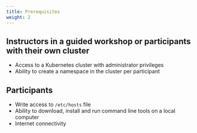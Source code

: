 ```yaml
---
title: Prerequisites
weight: 2
---
```


## Instructors in a guided workshop or participants with their own cluster

- Access to a Kubernetes cluster with administrator privileges
- Ability to create a namespace in the cluster per participant

## Participants

- Write access to `/etc/hosts` file
- Ability to download, install and run command line tools on a local computer
- Internet connectivity

